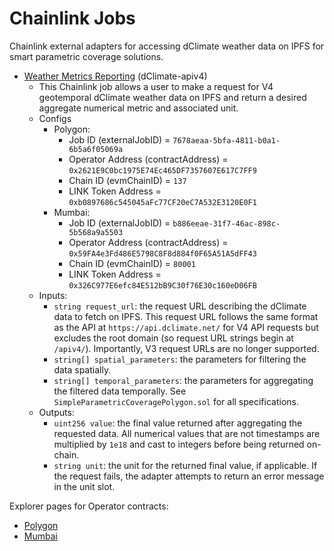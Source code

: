 # Chainlink Jobs

Chainlink external adapters for accessing dClimate weather data on IPFS for smart parametric coverage solutions.

- [Weather Metrics Reporting](https://github.com/Arbol-Project/external-adapters/blob/main/adapter/api.py) (dClimate-apiv4)
    - This Chainlink job allows a user to make a request for V4 geotemporal dClimate weather data on IPFS and return a desired aggregate numerical metric and associated unit.
    - Configs
        - Polygon: 
            - Job ID (externalJobID)              = `7678aeaa-5bfa-4811-b0a1-6b5a6f05069a`
            - Operator Address (contractAddress)  = `0x2621E9C0bc1975E74Ec465DF7357607E617C7FF9`
            - Chain ID (evmChainID)               = `137`
            - LINK Token Address                  = `0xb0897686c545045aFc77CF20eC7A532E3120E0F1`
        - Mumbai: 
            - Job ID (externalJobID)              = `b886eeae-31f7-46ac-898c-5b568a9a5503`
            - Operator Address (contractAddress)  = `0x59FA4e3Fd486E5798C8F8d884f0F65A51A5dFF43`
            - Chain ID (evmChainID)               = `80001`
            - LINK Token Address                  = `0x326C977E6efc84E512bB9C30f76E30c160eD06FB`
    - Inputs: 
        - `string request_url`: the request URL describing the dClimate data to fetch on IPFS. This request URL follows the same format as the API at `https://api.dclimate.net/` for V4 API requests but excludes the root domain (so request URL strings begin at `/apiv4/`). Importantly, V3 request URLs are no longer supported.
        - `string[] spatial_parameters`: the parameters for filtering the data spatially. 
        - `string[] temporal_parameters`: the parameters for aggregating the filtered data temporally. See `SimpleParametricCoveragePolygon.sol` for all specifications.
    - Outputs:
        - `uint256 value`: the final value returned after aggregating the requested data. All numerical values that are not timestamps are multiplied by `1e18` and cast to integers before being returned on-chain.
        - `string unit`: the unit for the returned final value, if applicable. If the request fails, the adapter attempts to return an error message in the unit slot.

Explorer pages for Operator contracts:
- [Polygon](https://polygonscan.com/address/0x2621E9C0bc1975E74Ec465DF7357607E617C7FF9)
- [Mumbai](https://mumbai.polygonscan.com/address/0x59FA4e3Fd486E5798C8F8d884f0F65A51A5dFF43)
